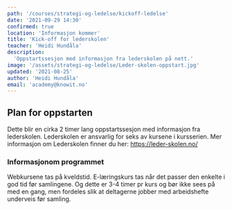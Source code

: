 ```yaml
---
path: '/courses/strategi-og-ledelse/kickoff-ledelse'
date: '2021-09-29 14:30'
confirmed: true
location: 'Informasjon kommer'
title: 'Kick-off for lederskolen'
teacher: 'Heidi Hundåla'
description:
  'Oppstartssesjon med informasjon fra lederskolen på nett.'
image: '/assets/strategi-og-ledelse/Leder-skolen-oppstart.jpg'
updated: '2021-08-25'
author: 'Heidi Hundåla'
email: 'academy@knowit.no'
---
```


## Plan for oppstarten

Dette blir en cirka 2 timer lang oppstartssesjon med informasjon fra lederskolen. Lederskolen er ansvarlig for seks av kursene i kursserien.
Mer informasjon om Lederskolen finner du her: https://leder-skolen.no/

### Informasjonom programmet

Webkursene tas på kveldstid. E-læringskurs tas når det passer den enkelte i
god tid før samlingene. Og dette er 3-4 timer pr kurs og bør ikke sees på med
en gang, men fordeles slik at deltagerne jobber med arbeidshefte underveis før
samling.​
